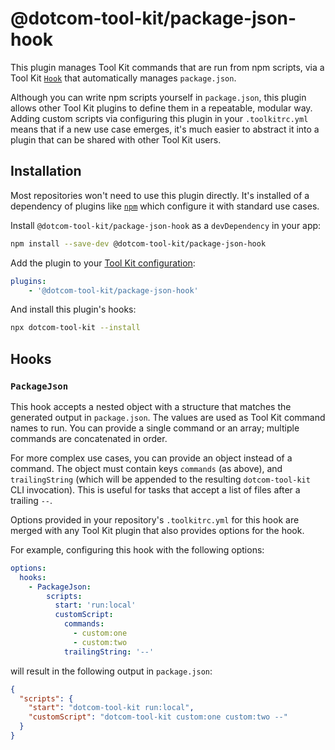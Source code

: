 # @dotcom-tool-kit/package-json-hook

This plugin manages Tool Kit commands that are run from npm scripts, via a Tool Kit [`Hook`](#hooks) that automatically manages `package.json`.

Although you can write npm scripts yourself in `package.json`, this plugin allows other Tool Kit plugins to define them in a repeatable, modular way. Adding custom scripts via configuring this plugin in your `.toolkitrc.yml` means that if a new use case emerges, it's much easier to abstract it into a plugin that can be shared with other Tool Kit users.

## Installation

Most repositories won't need to use this plugin directly. It's installed of a dependency of plugins like [`npm`](../npm) which configure it with standard use cases.


Install `@dotcom-tool-kit/package-json-hook` as a `devDependency` in your app:

```sh
npm install --save-dev @dotcom-tool-kit/package-json-hook
```

Add the plugin to your [Tool Kit configuration](https://github.com/financial-times/dotcom-tool-kit/blob/main/readme.md#configuration):

```yaml
plugins:
	- '@dotcom-tool-kit/package-json-hook'
```

And install this plugin's hooks:

```sh
npx dotcom-tool-kit --install
```

<!-- begin autogenerated docs -->
## Hooks

### `PackageJson`

This hook accepts a nested object with a structure that matches the generated output in `package.json`. The values are used as Tool Kit command names to run. You can provide a single command or an array; multiple commands are concatenated in order.

For more complex use cases, you can provide an object instead of a command. The object must contain keys `commands` (as above), and `trailingString` (which will be appended to the resulting `dotcom-tool-kit` CLI invocation). This is useful for tasks that accept a list of files after a trailing `--`.

Options provided in your repository's `.toolkitrc.yml` for this hook are merged with any Tool Kit plugin that also provides options for the hook.

For example, configuring this hook with the following options:

~~~yml
options:
  hooks:
    - PackageJson:
        scripts:
          start: 'run:local'
          customScript:
            commands:
              - custom:one
              - custom:two
            trailingString: '--'
~~~

will result in the following output in `package.json`:

~~~json
{
  "scripts": {
    "start": "dotcom-tool-kit run:local",
    "customScript": "dotcom-tool-kit custom:one custom:two --"
  }
}
~~~

<!-- we don't like rest of the autogenerated docs, so hide them in maybe the hackiest way possible (i.e. this unclosed comment)

#### Hook options

_Object record with dynamic keys:_

- _keys of type_ `string`
- _values of type_ _Object with dynamic keys of type_ `string` _and values of type_ `Array<string> | string` _or_ _Object with properties:_<ul><li>`commands`: `Array<string> | string`</li><li>`trailingString`: `string`</li></ul>
<!-- end autogenerated docs -->
